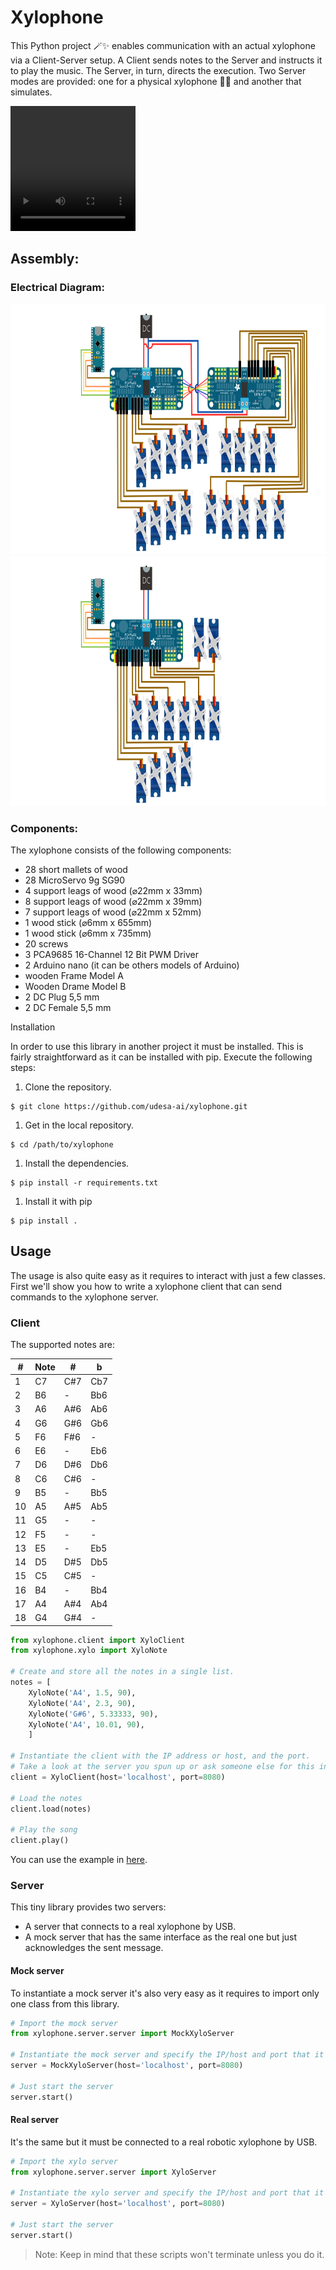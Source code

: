 # Xylophone

This Python project 🪄✨ enables communication with an actual xylophone via a Client-Server setup. A Client sends notes to the Server and instructs it to play the music. The Server, in turn, directs the execution. Two Server modes are provided: one for a physical xylophone 🎹🎶 and another that simulates.

<video src="xylophone/vid.mp4" width="200"  height="200"></video>

## Assembly: 

### Electrical Diagram:

 <img src="xylophone/1.png" height="400">

 <img src="xylophone/2.png" height="400">
 
### Components: 

The xylophone consists of the following components:
<ul> 
<li> 28 short mallets of wood 
<li> 28 MicroServo 9g  SG90 
<li> 4 support leags of wood (⌀22mm x 33mm)
<li> 8 support leags of wood (⌀22mm x 39mm)      
<li> 7 support leags of wood (⌀22mm x 52mm)
<li> 1 wood stick  (⌀6mm x 655mm)
<li> 1 wood stick  (⌀6mm x 735mm)
<li> 20 screws 
<li> 3 PCA9685 16-Channel 12 Bit PWM Driver 
<li> 2 Arduino nano (it can be others models of Arduino) 
<li> wooden Frame Model A 
<li> Wooden Drame Model B
<li> 2 DC Plug 5,5 mm 
<li> 2 DC Female 5,5 mm 
</ul



## Installation

In order to use this library in another project it must be installed.
This is fairly straightforward as it can be installed with pip.
Execute the following steps:

1. Clone the repository.

```shell
$ git clone https://github.com/udesa-ai/xylophone.git
```

1. Get in the local repository.

```shell
$ cd /path/to/xylophone
```

1. Install the dependencies.

```shell
$ pip install -r requirements.txt
```

1. Install it with pip

```shell
$ pip install .
```

## Usage

The usage is also quite easy as it requires to interact with just a few classes.
First we'll show you how to write a xylophone client that can send commands to the xylophone server.

### Client

The supported notes are:

| #  | Note | #   | b   |
|----|------|-----|-----|
| 1  | C7   | C#7 | Cb7 |
| 2  | B6   | -   | Bb6 |
| 3  | A6   | A#6 | Ab6 |
| 4  | G6   | G#6 | Gb6 |
| 5  | F6   | F#6 | -   |
| 6  | E6   | -   | Eb6 |
| 7  | D6   | D#6 | Db6 |
| 8  | C6   | C#6 | -   |
| 9  | B5   | -   | Bb5 |
| 10 | A5   | A#5 | Ab5 |
| 11 | G5   | -   | -   |
| 12 | F5   | -   | -   |
| 13 | E5   | -   | Eb5 |
| 14 | D5   | D#5 | Db5 |
| 15 | C5   | C#5 | -   |
| 16 | B4   |  -  | Bb4 |
| 17 | A4   | A#4 | Ab4 |
| 18 | G4   | G#4 | -   |


```python
from xylophone.client import XyloClient
from xylophone.xylo import XyloNote

# Create and store all the notes in a single list.
notes = [
    XyloNote('A4', 1.5, 90),
    XyloNote('A4', 2.3, 90),
    XyloNote('G#6', 5.33333, 90),
    XyloNote('A4', 10.01, 90),
    ]

# Instantiate the client with the IP address or host, and the port.
# Take a look at the server you spun up or ask someone else for this info.
client = XyloClient(host='localhost', port=8080)

# Load the notes
client.load(notes)

# Play the song
client.play()
```

You can use the example in [here](examples/xilo_client.py).

### Server

This tiny library provides two servers:

- A server that connects to a real xylophone by USB.
- A mock server that has the same interface as the real one but just acknowledges the sent message.

#### Mock server

To instantiate a mock server it's also very easy as it requires to import only one class from this library.

```python
# Import the mock server
from xylophone.server.server import MockXyloServer

# Instantiate the mock server and specify the IP/host and port that it's going to be using.
server = MockXyloServer(host='localhost', port=8080)

# Just start the server
server.start()
```

#### Real server

It's the same but it must be connected to a real robotic xylophone by USB.

```python
# Import the xylo server
from xylophone.server.server import XyloServer

# Instantiate the xylo server and specify the IP/host and port that it's going to be using.
server = XyloServer(host='localhost', port=8080)

# Just start the server
server.start()
```

> Note: Keep in mind that these scripts won't terminate unless you do it.
